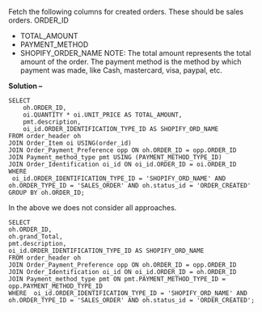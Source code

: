 Fetch the following columns for created orders. These should be sales orders.
ORDER_ID
- TOTAL_AMOUNT
- PAYMENT_METHOD
- SHOPIFY_ORDER_NAME
NOTE: 
The total amount represents the total amount of the order.
The payment method is the method by which payment was made, like Cash, mastercard, visa, paypal, etc.

**Solution –** 
```
SELECT     
    oh.ORDER_ID,     
    oi.QUANTITY * oi.UNIT_PRICE AS TOTAL_AMOUNT,     
    pmt.description,
    oi_id.ORDER_IDENTIFICATION_TYPE_ID AS SHOPIFY_ORD_NAME
FROM order_header oh 
JOIN Order_Item oi USING(order_id)
JOIN Order_Payment_Preference opp ON oh.ORDER_ID = opp.ORDER_ID 
JOIN Payment_method_type pmt USING (PAYMENT_METHOD_TYPE_ID)
JOIN Order_Identification oi_id ON oi_id.ORDER_ID = oi.ORDER_ID 
WHERE
 oi_id.ORDER_IDENTIFICATION_TYPE_ID = 'SHOPIFY_ORD_NAME' AND oh.ORDER_TYPE_ID = 'SALES_ORDER' AND oh.status_id = 'ORDER_CREATED'
GROUP BY oh.ORDER_ID;
```
In the above we does not consider all approaches.
```
SELECT      
oh.ORDER_ID,      
oh.grand_Total,     
pmt.description, 
oi_id.ORDER_IDENTIFICATION_TYPE_ID AS SHOPIFY_ORD_NAME
FROM order_header oh  
JOIN Order_Payment_Preference opp ON oh.ORDER_ID = opp.ORDER_ID  
JOIN Order_Identification oi_id ON oi_id.ORDER_ID = oh.ORDER_ID 
JOIN Payment_method_type pmt ON pmt.PAYMENT_METHOD_TYPE_ID = opp.PAYMENT_METHOD_TYPE_ID
WHERE  oi_id.ORDER_IDENTIFICATION_TYPE_ID = 'SHOPIFY_ORD_NAME' AND oh.ORDER_TYPE_ID = 'SALES_ORDER' AND oh.status_id = 'ORDER_CREATED';
```


